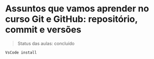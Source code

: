 # Assuntos que vamos aprender no curso Git e GitHub: repositório, commit e versões

> Status das aulas: concluído

```
VsCode install
